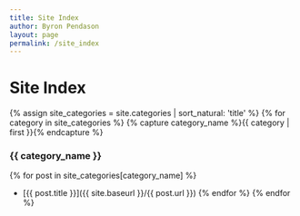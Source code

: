 ```yaml
---
title: Site Index
author: Byron Pendason
layout: page
permalink: /site_index
---
```


# Site Index
{% assign site_categories = site.categories | sort_natural: 'title' %}
{% for category in site_categories %}
{% capture category_name %}{{ category | first }}{% endcapture %}

### {{ category_name }}
{% for post in site_categories[category_name] %}
- [{{ post.title }}]({{ site.baseurl }}/{{ post.url }})
{% endfor %}
{% endfor %}
